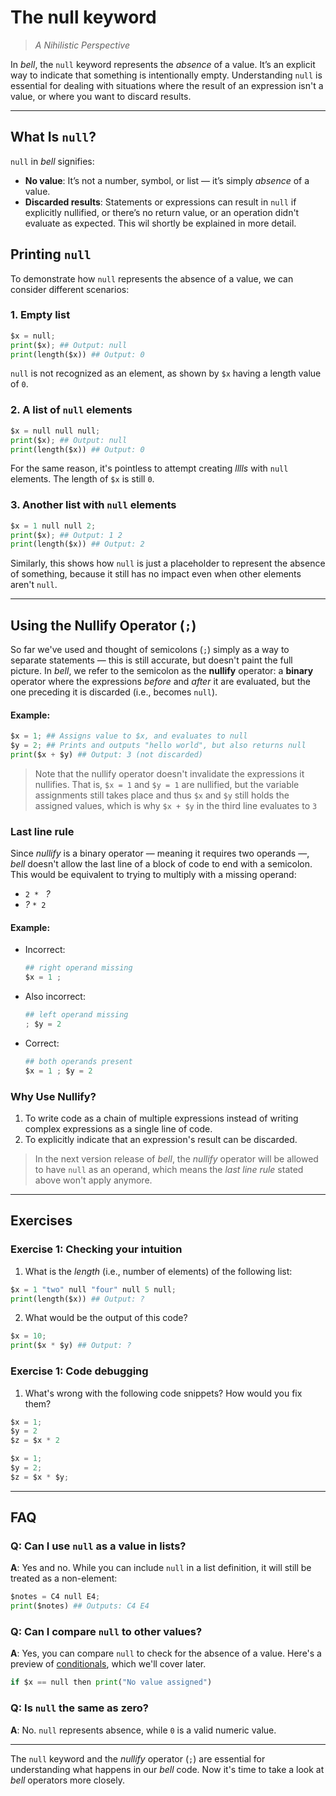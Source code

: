 # The null keyword

> _A Nihilistic Perspective_

In _bell_, the `null` keyword represents the _absence_ of a value. It’s an explicit way to indicate that something is intentionally empty. Understanding `null` is essential for dealing with situations where the result of an expression isn't a value, or where you want to discard results.

---

## What Is `null`?

`null` in _bell_ signifies:

- **No value**: It’s not a number, symbol, or list — it’s simply _absence_ of a value.
- **Discarded results**: Statements or expressions can result in `null` if explicitly nullified, or there’s no return value, or an operation didn't evaluate as expected. This wil shortly be explained in more detail.

## Printing `null`

To demonstrate how `null` represents the absence of a value, we can consider different scenarios:

### 1. Empty list

```py
$x = null;
print($x); ## Output: null
print(length($x)) ## Output: 0
```

`null` is not recognized as an element, as shown by `$x` having a length value of `0`.

### 2. A list of `null` elements

```py
$x = null null null;
print($x); ## Output: null
print(length($x)) ## Output: 0
```

For the same reason, it's pointless to attempt creating _lllls_ with `null` elements. The length of `$x` is still `0`.

### 3. Another list with `null` elements

```py
$x = 1 null null 2;
print($x); ## Output: 1 2
print(length($x)) ## Output: 2
```

Similarly, this shows how `null` is just a placeholder to represent the absence of something, because it still has no impact even when other elements aren't `null`.

---

## Using the Nullify Operator (`;`)

So far we've used and thought of semicolons (`;`) simply as a way to separate statements — this is still accurate, but doesn't paint the full picture. In _bell_, we refer to the semicolon as the **nullify** operator: a **binary** operator where the expressions _before_ and _after_ it are evaluated, but the one preceding it is discarded (i.e., becomes `null`).

#### Example:

```py
$x = 1; ## Assigns value to $x, and evaluates to null
$y = 2; ## Prints and outputs "hello world", but also returns null
print($x + $y) ## Output: 3 (not discarded)
```

> Note that the nullify operator doesn't invalidate the expressions it nullifies. That is, `$x = 1` and `$y = 1` are nullified, but the variable assignments still takes place and thus `$x` and `$y` still holds the assigned values, which is why `$x + $y` in the third line evaluates to `3`

### Last line rule

Since _nullify_ is a binary operator — meaning it requires two operands —, _bell_ doesn't allow the last line of a block of code to end with a semicolon. This would be equivalent to trying to multiply with a missing operand:

- `2 * ` _?_
- _?_ `* 2`

#### Example:

- Incorrect:
  ```py
  ## right operand missing
  $x = 1 ;
  ```
- Also incorrect:
  ```py
  ## left operand missing
  ; $y = 2
  ```
- Correct:
  ```py
  ## both operands present
  $x = 1 ; $y = 2
  ```

### Why Use Nullify?

1. To write code as a chain of multiple expressions instead of writing complex expressions as a single line of code.
2. To explicitly indicate that an expression's result can be discarded.

> In the next version release of _bell_, the _nullify_ operator will be allowed to have `null` as an operand, which means the _last line rule_ stated above won't apply anymore.

---

## Exercises

### Exercise 1: Checking your intuition

1. What is the _length_ (i.e., number of elements) of the following list:

```py
$x = 1 "two" null "four" null 5 null;
print(length($x)) ## Output: ?
```

2. What would be the output of this code?

```py
$x = 10;
print($x * $y) ## Output: ?
```

### Exercise 1: Code debugging

1. What's wrong with the following code snippets? How would you fix them?

```py
$x = 1;
$y = 2
$z = $x * 2
```

```py
$x = 1;
$y = 2;
$z = $x * $y;
```

---

## FAQ

### Q: Can I use `null` as a value in lists?

**A**: Yes and no. While you can include `null` in a list definition, it will still be treated as a non-element:

```py
$notes = C4 null E4;
print($notes) ## Outputs: C4 E4
```

### Q: Can I compare `null` to other values?

**A**: Yes, you can compare `null` to check for the absence of a value. Here's a preview of [conditionals](16_conditionals.md), which we'll cover later.

```py
if $x == null then print("No value assigned")
```

### Q: Is `null` the same as zero?

**A**: No. `null` represents absence, while `0` is a valid numeric value.

---

The `null` keyword and the _nullify_ operator (`;`) are essential for understanding what happens in our _bell_ code. Now it's time to take a look at _bell_ operators more closely.
